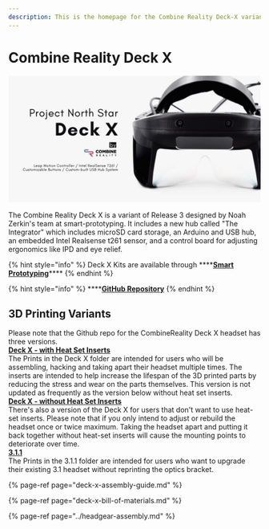 ```yaml
---
description: This is the homepage for the Combine Reality Deck-X variant of Northstar.
---
```


# Combine Reality Deck X

![](../../.gitbook/assets/unknown-4.png)

The Combine Reality Deck X is a variant of Release 3 designed by Noah Zerkin's team at smart-prototyping. It includes a new hub called "The Integrator" which includes microSD card storage, an Arduino and USB hub, an embedded Intel Realsense t261 sensor, and a control board for adjusting ergonomics like IPD and eye relief. 

{% hint style="info" %}
Deck X Kits are available through ****[**Smart Prototyping**](https://www.smart-prototyping.com/AR-VR-MR-XR/AR-VR-Kits-Bundles)\*\*\*\*
{% endhint %}

{% hint style="info" %}
\*\*\*\*[**GitHub Repository**](https://github.com/CombineReality/Deck-X/)
{% endhint %}

## 3D Printing Variants

Please note that the Github repo for the CombineReality Deck X headset has three versions.   
[**Deck X - with Heat Set Inserts**](https://github.com/CombineReality/Deck-X/tree/main/Deck_X/STL_files/)  
 The Prints in the Deck X folder are intended for users who will be assembling, hacking and taking apart their headset multiple times. The inserts are intended to help increase the lifespan of the 3D printed parts by reducing the stress and wear on the parts themselves. This version is not updated as frequently as the version below without heat set inserts.  
[**Deck X - without Heat Set Inserts**](https://github.com/CombineReality/Deck-X/tree/main/Deck_X/STL_files/)  
There's also a version of the Deck X for users that don't want to use heat-set inserts. Please note that if you only intend to adjust or rebuild the headset once or twice maximum. Taking the headset apart and putting it back together without heat-set inserts will cause the mounting points to deteriorate over time.   
[**3.1.1**](https://github.com/CombineReality/ProjectNorthStar/tree/master/Mechanical/CombineReality_Variants/3.1.1)  
The Prints in the 3.1.1 folder are intended for users who want to upgrade their existing 3.1 headset without reprinting the optics bracket.

 

{% page-ref page="deck-x-assembly-guide.md" %}

{% page-ref page="deck-x-bill-of-materials.md" %}

{% page-ref page="../headgear-assembly.md" %}







